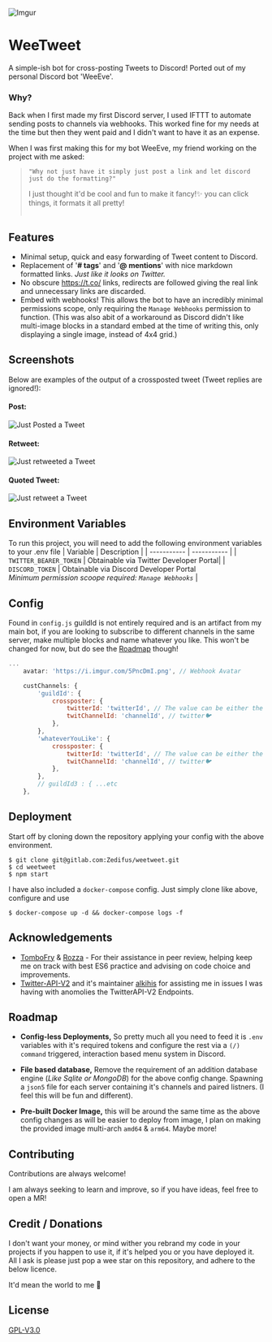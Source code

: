 ![Imgur](https://i.imgur.com/lxxXUrt.png)
# WeeTweet

A simple-ish bot for cross-posting Tweets to Discord! Ported out of my
personal Discord bot 'WeeEve'.

### Why?
Back when I first made my first Discord server,
I used IFTTT to automate sending posts to channels via webhooks. This worked fine for my
needs at the time but then they went paid and I didn't want to have it as an expense.

When I was first making this for my bot WeeEve, my friend working on the project with me asked:
> `"Why not just have it simply just post a link and let discord just do the formatting?"`
>
> I just thought it'd be cool and fun to make it fancy!✨ you can click things, it formats it
all pretty!
<br><br>
## Features
- Minimal setup, quick and easy forwarding of Tweet content to Discord.
- Replacement of '**# tags**' and '**@ mentions**' with nice markdown formatted links.
  *Just like it looks on Twitter.*
- No obscure https://t.co/ links, redirects are followed giving the real link
  and unnecessary links are discarded.
- Embed with webhooks! This allows the bot to have an  incredibly minimal permissions scope,
  only requiring the `Manage Webhooks` permission to function. (This was also abit of a
  workaround as Discord didn't like multi-image blocks in a standard embed at the time of
  writing this, only displaying a single image, instead of 4x4 grid.)

## Screenshots
Below are examples of the output of a crossposted tweet (Tweet replies are ignored!):

#### Post:
![Just Posted a Tweet](https://i.imgur.com/hv1rCTm.png)
#### Retweet:
![Just retweeted a Tweet](https://i.imgur.com/QUlyxay.png)
#### Quoted Tweet:
![Just retweet a Tweet](https://i.imgur.com/lYNF4rm.png)


## Environment Variables

To run this project, you will need to add the following environment variables to your .env file
| Variable     | Description |
| ----------- | ----------- |
| `TWITTER_BEARER_TOKEN` | Obtainable via Twitter Developer Portal|
| `DISCORD_TOKEN` | Obtainable via Discord Developer Portal <br> *Minimum permission scoope required: `Manage Webhooks`* |

## Config
Found in `config.js` guildId is not entirely required and is an artifact from my main bot,
if you are looking to subscribe to different channels in the same server, make multiple blocks
and name whatever you like. This won't be changed for now, but do see the [Roadmap](#roadmap)
though!
```js
...
	avatar: 'https://i.imgur.com/5PncDmI.png', // Webhook Avatar

	custChannels: {
		'guildId': {
			crossposter: {
				twitterId: 'twitterId', // The value can be either the username (excluding the @ character) or the user’s numeric user ID
				twitChannelId: 'channelId', // twitter🐦
			},
		},
        'whateverYouLike': {
			crossposter: {
				twitterId: 'twitterId', // The value can be either the username (excluding the @ character) or the user’s numeric user ID
				twitChannelId: 'channelId', // twitter🐦
			},
		},
        // guildId3 : { ...etc
	},
```
## Deployment

Start off by cloning down the repository applying your config with the above environment.

```
$ git clone git@gitlab.com:Zedifus/weetweet.git
$ cd weetweet
$ npm start
```
I have also included a `docker-compose` config. Just simply clone like above, configure and use
```
$ docker-compose up -d && docker-compose logs -f
```


## Acknowledgements

 - [TomboFry](https://gitlab.com/TomboFry) & [Rozza](https://gitlab.com/rchar) - For their
   assistance in peer review, helping keep me on track with best ES6 practice and advising
   on code choice and improvements.
 - [Twitter-API-V2](https://github.com/PLhery/node-twitter-api-v2) and it's maintainer
   [alkihis](https://github.com/alkihis) for assisting me in issues I was having with
   anomolies the TwitterAPI-V2 Endpoints.

## Roadmap

- **Config-less Deployments,**
  So pretty much all you need to feed it is `.env` variables with it's required tokens
  and configure the rest via a `(/) command` triggered, interaction based menu system
  in Discord.

- **File based database,** Remove the requirement of an addition database engine (*Like Sqlite
  or MongoDB*) for the above config change. Spawning a `json5` file for each server
  containing it's channels and paired listners. (I feel this will be fun and different).

- **Pre-built Docker Image,** this will be around the same time as the above config changes
  as will be easier to deploy from image, I plan on making the provided image multi-arch
  `amd64` & `arm64`. Maybe more!


## Contributing

Contributions are always welcome!

I am always seeking to learn and improve, so if you have ideas, feel free to open a MR!
## Credit / Donations
I don't want your money, or mind wither you rebrand my code in your projects if you
happen to use it, if it's helped you or you have deployed it. All I ask is please
just pop a wee star on this repository, and adhere to the below licence.

It'd mean the world to me 🥰
## License

[GPL-V3.0](https://choosealicense.com/licenses/gpl-3.0/)

